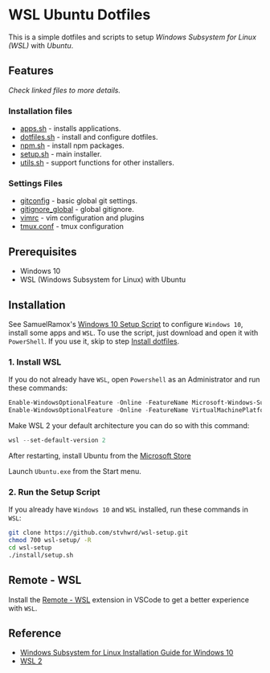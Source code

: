 # WSL Ubuntu Dotfiles

This is a simple dotfiles and scripts to setup _Windows Subsystem for Linux (WSL)_ with _Ubuntu_.

## Features

_Check linked files to more details._

### Installation files

- [apps.sh](install/apps.sh) - installs applications.
- [dotfiles.sh](install/dotfiles.sh) - install and configure dotfiles.
- [npm.sh](install/npm.sh) - install npm packages.
- [setup.sh](install/setup.sh) - main installer.
- [utils.sh](install/utils.sh) - support functions for other installers.

### Settings Files

- [gitconfig](.gitconfig) - basic global git settings.
- [gitignore_global](.gitignore_global) - global gitignore.
- [vimrc](vimrc) - vim configuration and plugins
- [tmux.conf](tmux.conf) - tmux configuration

## Prerequisites

- Windows 10
- WSL (Windows Subsystem for Linux) with Ubuntu

## Installation

See SamuelRamox's [Windows 10 Setup Script](https://github.com/samuelramox/windows-setup) to configure `Windows 10`, install some apps and `WSL`. To use the script, just download and open it with `PowerShell`. If you use it, skip to step [Install dotfiles](#install-dotfiles).

### 1. Install WSL

If you do not already have `WSL`, open `Powershell` as an Administrator and run these commands:

```powershell
Enable-WindowsOptionalFeature -Online -FeatureName Microsoft-Windows-Subsystem-Linux
Enable-WindowsOptionalFeature -Online -FeatureName VirtualMachinePlatform
```

Make WSL 2 your default architecture you can do so with this command:

```powershell
wsl --set-default-version 2
```

After restarting, install Ubuntu from the [Microsoft Store](https://aka.ms/wsl-ubuntu)

Launch `Ubuntu.exe` from the Start menu. 

### 2. Run the Setup Script

If you already have `Windows 10` and `WSL` installed, run these commands in `WSL`:

```bash
git clone https://github.com/stvhwrd/wsl-setup.git
chmod 700 wsl-setup/ -R
cd wsl-setup
./install/setup.sh
```

## Remote - WSL

Install the [Remote - WSL](https://aka.ms/vscode-remote/download/wsl) extension in VSCode to get a better experience with `WSL`.

## Reference

- [Windows Subsystem for Linux Installation Guide for Windows 10](https://aka.ms/wslinstall)
- [WSL 2](https://aka.ms/wsl2)
